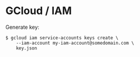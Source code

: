 # GCloud / IAM

Generate key:
```
$ gcloud iam service-accounts keys create \
    --iam-account my-iam-account@somedomain.com \
    key.json
```
